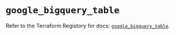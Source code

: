 # `google_bigquery_table`

Refer to the Terraform Registory for docs: [`google_bigquery_table`](https://registry.terraform.io/providers/hashicorp/google/5.6.0/docs/resources/bigquery_table).
